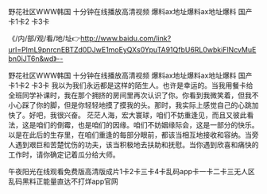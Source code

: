 野花社区WWW韩国
十分钟在线播放高清视频
爆料ax地址爆料ax地址爆料
国产卡1卡2 卡3卡


《/内/部/观/看/地/址👉http://www.baidu.com/link?url=PImL9pnrcnEBTZd0DJwE1moEyQXs0YpuTA91QfbU6RL0wbkiFlNcvMuEbn0iJT6n&wd》--

野花社区WWW韩国
十分钟在线播放高清视频
爆料ax地址爆料ax地址爆料
国产卡1卡2 卡3卡
我以为我们永远都是这样的陌生人。也许是幸运的。当我用餐卡给全班同学补课时，我在那个拥挤的房间里再次认识了你。你看到我微笑着，但我不小心踩了你的脚，但是你轻轻地摸了摸我的头。那时，我实际上感觉自己的心跳加快了。好吧，我很兴奋。
茫茫人海，宏大寰球，咱们不妨重逢见，而且又彼此看法，这是咱们的倒霉，也是咱们的因缘。咱们不妨姻缘际会，这是一部分的快乐。以是在此后的生存里，在咱们重逢的每部分眼前，都该当相互地接收和容纳。当旁人遇到艰巨和苦楚忧伤的功夫，该当积极地去扶助和抚慰。当你遇到欣喜和痛快的工作时，请你确定记着瓜分给大师。





午夜阳光在线观看免费版高清版成片1卡2卡三卡4卡乱码app卡一卡二卡三无人区乱码黑料正能量直达不打烊app官网
